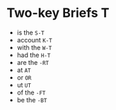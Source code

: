 # Two-key Briefs T

* is the `S-T`
* account `K-T`
* with the `W-T`
* had the `H-T`
* are the `-RT`
* at `AT`
* or `OR`
* ut `UT`
* of the `-FT`
* be the `-BT`
